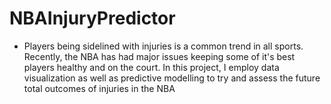 # NBAInjuryPredictor
+ Players being sidelined with injuries is a common trend in all sports. Recently, the NBA has had major issues keeping some of it's best players healthy and on the court. In this project, I employ data visualization as well as predictive modelling to try and assess the future total outcomes of injuries in the NBA
